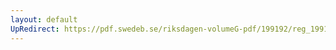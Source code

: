 ```yaml
---
layout: default
UpRedirect: https://pdf.swedeb.se/riksdagen-volumeG-pdf/199192/reg_199192/reg_199192_0627.pdf
---
```

